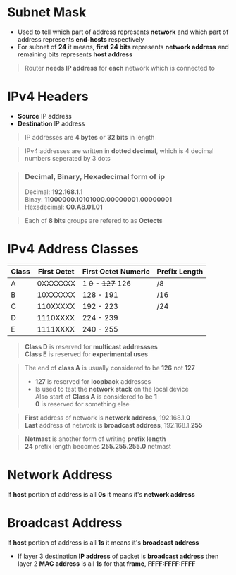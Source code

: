 # Subnet Mask
* Used to tell which part of address represents **network** and which part of
  address represents **end-hosts** respectively
* For subnet of **24** it means, **first 24 bits** represents **network address**
  and remaining bits represents **host address**

> Router **needs IP address** for **each** network which is connected to

# IPv4 Headers
* **Source** IP address
* **Destination** IP address

> IP addresses are **4 bytes** or **32 bits** in length

> IPv4 addresses are written in **dotted decimal**, which is 4 decimal numbers
> seperated by 3 dots

> ### **Decimal**, **Binary**, **Hexadecimal** form of ip
> Decimal: **192.168.1.1**  
> Binay: **11000000.10101000.00000001.00000001**  
> Hexadecimal: **C0.A8.01.01**

> Each of **8 bits** groups are refered to as **Octects**

# IPv4 Address Classes
| Class | First Octet | First Octet Numeric   | Prefix Length |
| ----- | ----------- | --------------------- | ------------- |
|   A   |  0XXXXXXX   | 1 ~~0~~ - ~~127~~ 126 |      /8       |
|   B   |  10XXXXXX   |       128 - 191       |      /16      |
|   C   |  110XXXXX   |       192 - 223       |      /24      |
|   D   |  1110XXXX   |       224 - 239       |               |
|   E   |  1111XXXX   |       240 - 255       |               |

> **Class D** is reserved for **multicast addressses**  
> **Class E** is reserved for **experimental uses**

> The end of **class A** is usually considered to be **126** not **127**  
> * **127** is reserved for **loopback** addresses
> * Is used to test the **network stack** on the local device  
> Also start of **Class A** is considered to be **1**  
> **0** is reserved for something else

> **First** address of network is **network address**, 192.168.1.**0**  
> **Last** address of network is **broadcast address**, 192.168.1.**255**

> **Netmast** is another form of writing **prefix length**  
> **24** prefix length becomes **255.255.255.0** netmast

# Network Address
If **host** portion of address is all **0s** it means it's **network address**

# Broadcast Address
If **host** portion of address is all **1s** it means it's **broadcast address**
* If layer 3 destination **IP address** of packet is **broadcast address** then
  layer 2 **MAC address** is all **1s** for that **frame**, **FFFF:FFFF:FFFF**
